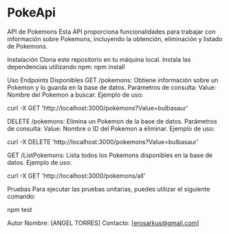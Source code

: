 # PokeApi
API de Pokemons
Esta API proporciona funcionalidades para trabajar con información sobre Pokemons, incluyendo la obtención, eliminación y listado de Pokemons.

Instalación
Clona este repositorio en tu máquina local.
Instala las dependencias utilizando npm:
npm install

Uso
Endpoints Disponibles
GET /pokemons: Obtiene información sobre un Pokemon y lo guarda en la base de datos.
Parámetros de consulta:
Value: Nombre del Pokemon a buscar.
Ejemplo de uso:

curl -X GET 'http://localhost:3000/pokemons?Value=bulbasaur'

DELETE /pokemons: Elimina un Pokemon de la base de datos.
Parámetros de consulta:
Value: Nombre o ID del Pokemon a eliminar.
Ejemplo de uso:

curl -X DELETE 'http://localhost:3000/pokemons?Value=bulbasaur'

GET /ListPokemons: Lista todos los Pokemons disponibles en la base de datos.
Ejemplo de uso:

curl -X GET 'http://localhost:3000/pokemons/all'

Pruebas
Para ejecutar las pruebas unitarias, puedes utilizar el siguiente comando:

npm test

Autor
Nombre: [ANGEL TORRES]
Contacto: [erosarkus@gmail.com]